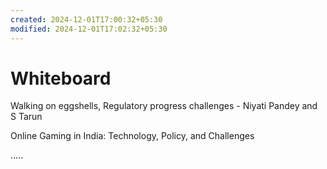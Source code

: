 ```yaml
---
created: 2024-12-01T17:00:32+05:30
modified: 2024-12-01T17:02:32+05:30
---
```


# Whiteboard

Walking on eggshells,
Regulatory progress challenges - Niyati Pandey and S Tarun

Online Gaming in India: Technology, Policy, and Challenges



.....
